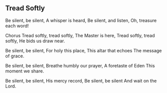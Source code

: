## Tread Softly

Be silent, be silent,
A whisper is heard,
Be silent, and listen,
Oh, treasure each word! 

Chorus
Tread softly, tread softly,
The Master is here,
Tread softly, tread softly,
He bids us draw near.

Be silent, be silent,
For holy this place,
This altar that echoes
The message of grace. 

Be silent, be silent,
Breathe humbly our prayer,
A foretaste of Eden
This moment we share.

Be silent, be silent,
His mercy record,
Be silent, be silent
And wait on the Lord.